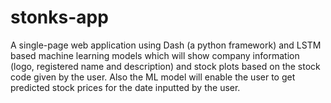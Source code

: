 # stonks-app
A single-page web application using Dash (a python framework) and LSTM based machine learning models which will show company information (logo, registered name and description) and stock plots based on the stock code given by the user. Also the ML model will enable the user to get predicted stock prices for the date inputted by the user.
